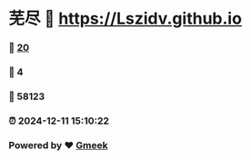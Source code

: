 # 芜尽 :link: https://Lszidv.github.io 
### :page_facing_up: [20](https://Lszidv.github.io/tag.html) 
### :speech_balloon: 4 
### :hibiscus: 58123 
### :alarm_clock: 2024-12-11 15:10:22 
### Powered by :heart: [Gmeek](https://github.com/Meekdai/Gmeek)
